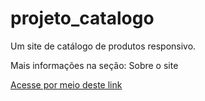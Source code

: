 # projeto_catalogo
Um site de catálogo de produtos responsivo.

Mais informações na seção: Sobre o site

<a href="https://github.com/vitorborqge/Catalogo_Produtos">Acesse por meio deste link
<a>